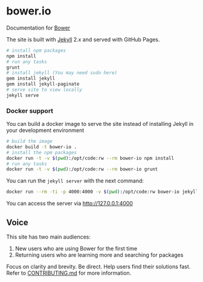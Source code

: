 # bower.io

Documentation for [Bower](https://bower.io)

The site is built with [Jekyll](http://jekyllrb.com) 2.x and served with GitHub Pages.

``` bash
# install npm packages
npm install
# run any tasks
grunt
# install jekyll (You may need sudo here)
gem install jekyll
gem install jekyll-paginate
# serve site to view locally
jekyll serve
```

### Docker support

You can build a docker image to serve the site instead of installing Jekyll in
your development environment

``` bash
# build the image
docker build -t bower-io .
# install the npm packages
docker run -t -v $(pwd):/opt/code:rw --rm bower-io npm install
# run any tasks
docker run -t -v $(pwd):/opt/code:rw --rm bower-io grunt
```

You can run the `jekyll server` with the next command:

``` bash
docker run --rm -ti -p 4000:4000 -v $(pwd):/opt/code:rw bower-io jekyll serve --host 0.0.0.0
```

You can access the server via http://127.0.0.1:4000

## Voice

This site has two main audiences:

1. New users who are using Bower for the first time
2. Returning users who are learning more and searching for packages

Focus on clarity and brevity. Be direct. Help users find their solutions fast. Refer to [CONTRIBUTING.md](https://github.com/bower/bower.github.io/blob/master/CONTRIBUTING.md) for more information.
